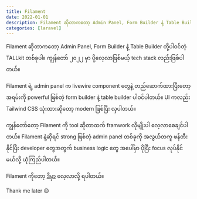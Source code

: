 ```yaml
---
title: Filament
date: 2022-01-01
description: Filament ဆိုတာကတော့ Admin Panel, Form Builder နဲ့ Table Builder တို့ပါဝင်တဲ့ TALLkit တစ်ခုပါ။ ကျွန်တော် ၂၀၂၂ မှာ ပို့လေ့လာဖြစ်မယ့် tech stack လည်းဖြစ်ပါတယ်။
categories: [laravel]
---
```


Filament ဆိုတာကတော့ Admin Panel, Form Builder နဲ့ Table Builder တို့ပါဝင်တဲ့ TALLkit တစ်ခုပါ။ ကျွန်တော် ၂၀၂၂ မှာ ပို့လေ့လာဖြစ်မယ့် tech stack လည်းဖြစ်ပါတယ်။

Filament ရဲ့ admin panel က livewire component တွေနဲ့ တည်ဆောက်ထားပြီးတော့ အရမ်းကို powerful ဖြစ်တဲ့ form builder နဲ့ table builder ပါဝင်ပါတယ်။ UI ကလည်း Tailwind CSS သုံးထားဆိုတော့ modern ဖြစ်ပြီး လှပါတယ်။

ကျွန်တော်တော့ Filament ကို tool ဆိုတာထက် framwork လိုမျိုးပါ လေ့လာစေချင်ပါတယ်။ Filament နဲ့ဆိုရင် strong ဖြစ်တဲ့ admin panel တစ်ခုကို အလွယ်တကူ ဖန်တီးနိုင်ပြီး developer တွေအတွက် business logic တွေ အပေါ်မှာ ပိုပြီး focus လုပ်နိုင်မယ်လို့ ယုံကြည်ပါတယ်။

Filament ကိုတော့ [ဒီမှာ](https://filamentadmin.com/) လေ့လာလို့ ရပါတယ်။

Thank me later 😉
